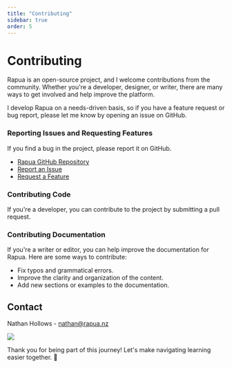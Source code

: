 ```yaml
---
title: "Contributing"
sidebar: true
order: 5
---
```


# Contributing

Rapua is an open-source project, and I welcome contributions from the community. Whether you're a developer, designer, or writer, there are many ways to get involved and help improve the platform.

I develop Rapua on a needs-driven basis, so if you have a feature request or bug report, please let me know by opening an issue on GitHub.

### Reporting Issues and Requesting Features

If you find a bug in the project, please report it on GitHub.

- [Rapua GitHub Repository](https://github.com/nathanhollows/Rapua)
- [Report an Issue](https://github.com/nathanhollows/Rapua/issues/new?assignees=&labels=&projects=&template=bug_report.md)
- [Request a Feature](https://github.com/nathanhollows/Rapua/issues/new?assignees=&labels=&projects=&template=feature_request.md)

### Contributing Code

If you're a developer, you can contribute to the project by submitting a pull request.

### Contributing Documentation

If you're a writer or editor, you can help improve the documentation for Rapua. Here are some ways to contribute:

- Fix typos and grammatical errors.
- Improve the clarity and organization of the content.
- Add new sections or examples to the documentation.

## Contact

Nathan Hollows - nathan@rapua.nz 

[![][linkedin-shield]][linkedin-url]

Thank you for being part of this journey! Let's make navigating learning easier together. 🚀

[linkedin-shield]: https://img.shields.io/badge/-LinkedIn-black.svg?style=for-the-badge&logo=linkedin&colorB=555
[linkedin-url]: https://linkedin.com/in/nathanhollows
